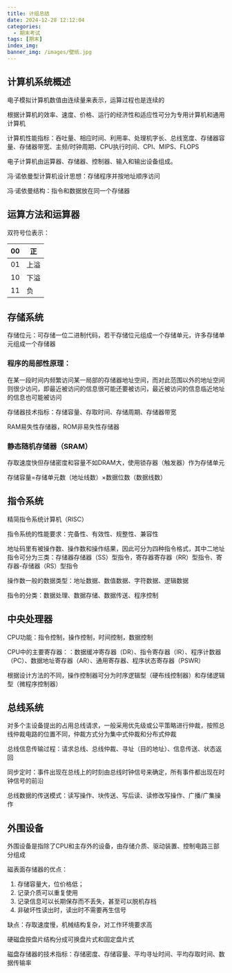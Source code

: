 ```yaml
---
title: 计组总结
date: 2024-12-28 12:12:04
categories:
  - 期末考试
tags: [期末]
index_img:
banner_img: /images/壁纸.jpg
---
```


## 计算机系统概述

电子模拟计算机数值由连续量来表示，运算过程也是连续的

根据计算机的效率、速度、价格、运行的经济性和适应性可分为专用计算机和通用计算机

计算机性能指标：吞吐量、相应时间、利用率、处理机字长、总线宽度、存储器容量、存储器带宽、主频/时钟周期、CPU执行时间、CPI、MIPS、FLOPS

电子计算机由运算器、存储器、控制器、输入和输出设备组成。

冯·诺依曼型计算机设计思想：存储程序并按地址顺序访问

冯·诺依曼结构：指令和数据放在同一个存储器

## 运算方法和运算器

双符号位表示：

| 00   | 正   |
| ---- | ---- |
| 01   | 上溢 |
| 10   | 下溢 |
| 11   | 负   |

## 存储系统

存储位元：可存储一位二进制代码，若干存储位元组成一个存储单元，许多存储单元组成一个存储器

### 程序的局部性原理：

​	在某一段时间内频繁访问某一局部的存储器地址空间，而对此范围以外的地址空间则很少访问，即最近被访问的信息很可能还要被访问，最近被访问的信息临近地址的信息也可能被访问

存储器技术指标：存储容量、存取时间、存储周期、存储器带宽

RAM易失性存储器，ROM非易失性存储器

### 静态随机存储器（SRAM）

存取速度快但存储密度和容量不如DRAM大，使用锁存器（触发器）作为存储单元

存储容量=存储单元数（地址线数）×数据位数（数据线数）

## 指令系统

精简指令系统计算机（RISC）

指令系统的性能要求：完备性、有效性、规整性、兼容性

地址码里有被操作数、操作数和操作结果，因此可分为四种指令格式，其中二地址指令可分为三类：存储器存储器（SS）型指令，寄存器寄存器（RR）型指令、寄存器-存储器（RS）型指令

操作数一般的数据类型：地址数据、数值数据、字符数据、逻辑数据

指令的分类：数据处理、数据存储、数据传送、程序控制

## 中央处理器

CPU功能：指令控制，操作控制，时间控制，数据控制

CPU中的主要寄存器：：数据缓冲寄存器（DR）、指令寄存器（IR）、程序计数器（PC）、数据地址寄存器（AR）、通用寄存器、程序状态寄存器（PSWR）

根据设计方法的不同，操作控制器可分为时序逻辑型（硬布线控制器）和存储逻辑型（微程序控制器）

## 总线系统

对多个主设备提出的占用总线请求，一般采用优先级或公平策略进行仲裁，按照总线仲裁电路的位置不同，仲裁方式分为集中式仲裁和分布式仲裁

总线信息传输过程：请求总线、总线仲裁、寻址（目的地址）、信息传送、状态返回

同步定时：事件出现在总线上的时刻由总线时钟信号来确定，所有事件都出现在时钟信号的前沿

总线数据的传送模式：读写操作、块传送、写后读、读修改写操作、广播/广集操作

## 外围设备

外围设备是指除了CPU和主存外的设备，由存储介质、驱动装置、控制电路三部分组成

磁表面存储器的优点：

1. 存储容量大，位价格低；
2. 记录介质可以重复使用
3. 记录信息可以长期保存而不丢失，甚至可以脱机存档 
4. 非破坏性读出时，读出时不需要再生信号

缺点：存取速度慢，机械结构复杂，对工作环境要求高

硬磁盘按盘片结构分成可换盘片式和固定盘片式

磁盘存储器的技术指标：存储密度、存储容量、平均寻址时间、平均存取时间、数据传输率